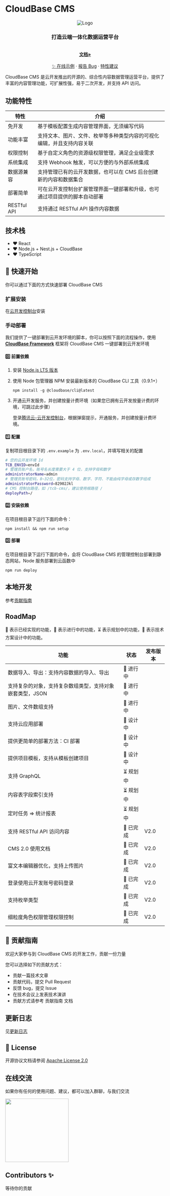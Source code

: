 # CloudBase CMS

<p align="center">
  <img src="./docs/assets/banner.png" alt="Logo">
  <h3 align="center">
    打造云端一体化数据运营平台
  </h3>
  <p align="center">
    <br />
    <a href="./docs">
      <strong>文档»</strong>
    </a>
    <br />
    <br />
    <a href="https://cms-demo-1252710547.tcloudbaseapp.com/#/login" target="_blank">✨ 在线示例</a>
    ·
    <a href="https://github.com/TencentCloudBase/cloudbase-extension-cms/issues">报告 Bug</a>
    ·
    <a href="https://github.com/TencentCloudBase/cloudbase-extension-cms/issues">特性建议</a>
  </p>
</p>

CloudBase CMS 是云开发推出的开源的、综合性内容数据管理运营平台，提供了丰富的内容管理功能，可扩展性强，易于二次开发，并支持 API 访问。

## 功能特性

| 特性        | 介绍                                                                       |
| ----------- | -------------------------------------------------------------------------- |
| 免开发      | 基于模板配置生成内容管理界面，无须编写代码                                 |
| 功能丰富    | 支持文本、图片、文件、枚举等多种类型内容的可视化编辑，并且支持内容关联     |
| 权限控制    | 基于自定义角色的资源级权限管理，满足企业级需求                             |
| 系统集成    | 支持 Webhook 触发，可以方便的与外部系统集成                                |
| 数据源兼容  | 支持管理已有的云开发数据，也可以在 CMS 后台创建新的内容和数据集合          |
| 部署简单    | 可在云开发控制台扩展管理界面一键部署和升级，也可通过项目提供的脚本自动部署 |
| RESTful API | 支持通过 RESTful API 操作内容数据                                          |

## 技术栈

- ❤️ React
- ❤️ Node.js + Nest.js + CloudBase
- ❤️ TypeScript

## 🚀 快速开始

你可以通过下面的方式快速部署 CloudBase CMS

### 扩展安装

在[云开发控制台](https://console.cloud.tencent.com/tcb/cms)安装

### 手动部署

我们提供了一键部署到云开发环境的脚本，你可以按照下面的流程操作，使用 **[CloudBase Framework](https://github.com/TencentCloudBase/cloudbase-framework)** 框架将 CloudBase CMS 一键部署到云开发环境

#### 0️⃣ 前置依赖

1. 安装 [Node.js LTS 版本](https://nodejs.org/zh-cn/)
2. 使用 Node 包管理器 NPM 安装最新版本的 CloudBase CLI 工具（0.9.1+）

   `npm install -g @cloudbase/cli@latest`

3. 开通云开发服务，并创建按量计费环境（如果您已拥有云开发按量计费的环境，可跳过此步骤）

   登录[腾讯云-云开发控制台](https://console.cloud.tencent.com/tcb/env/index?from=cli&source=cloudbase-cms&action=CreateEnv)，根据弹窗提示，开通服务，并创建按量计费环境。

#### 1️⃣ 配置

复制项目根目录下的 `.env.example` 为 `.env.local`，并填写相关的配置

```bash
# 您的云开发环境 Id
TCB_ENVID=envId
# 管理员账户名，账号名长度需要大于 4 位，支持字母和数字
administratorName=admin
# 管理员账号密码，8~32位，密码支持字母、数字、字符、不能由纯字母或存数字组成
administratorPassword=82902Jkl
# CMS 控制台路径，如 /tcb-cms/，建议使用根路径 /
deployPath=/
```

#### 2️⃣ 安装依赖

在项目根目录下运行下面的命令：

```
npm install && npm run setup
```

#### 3️⃣ 部署

在项目根目录下运行下面的命令，会将 CloudBase CMS 的管理控制台部署到静态网站，Node 服务部署到云函数中

```
npm run deploy
```

## 本地开发

参考[贡献指南](./CONTRIBUTING.md)

## RoadMap

🚀 表示已经实现的功能，👷 表示进行中的功能，⏳ 表示规划中的功能，🏹 表示技术方案设计中的功能。

| 功能                                                     | 状态      | 发布版本 |
| -------------------------------------------------------- | --------- | -------- |
| 数据导入、导出：支持内容数据的导入、导出                 | 👷 进行中 |          |
| 支持复杂的对象，支持复杂数组类型，支持对象嵌套类型，JSON | 👷 进行中 |          |
| 图片、文件数组支持                                       | 👷 进行中 |          |
| 支持云应用部署                                           | 🏹 设计中 |          |
| 提供更简单的部署方法：CI 部署                            | 🏹 设计中 |          |
| 提供项目模板，支持从模板创建项目                         | 🏹 设计中 |          |
| 支持 GraphQL                                             | ⏳ 规划中 |          |
| 内容表字段索引支持                                       | ⏳ 规划中 |          |
| 定时任务 ⇒ 统计报表                                      | ⏳ 规划中 |          |
| 支持 RESTful API 访问内容                                | 🚀 已完成 | V2.0     |
| CMS 2.0 使用文档                                         | 🚀 已完成 | V2.0     |
| 富文本编辑器优化，支持上传图片                           | 🚀 已完成 | V2.0     |
| 登录使用云开发账号密码登录                               | 🚀 已完成 | V2.0     |
| 支持枚举类型                                             | 🚀 已完成 | V2.0     |
| 细粒度角色权限管理权限控制                               | 🚀 已完成 | V2.0     |

## 🤝 贡献指南

欢迎大家参与到 CloudBase CMS 的开发工作，贡献一份力量

您可以选择如下的贡献方式：

- 贡献一篇技术文章
- 贡献代码，提交 Pull Request
- 反馈 bug，提交 Issue
- 在技术会议上发表技术演讲
- 贡献方式请参考 贡献指南 文档

## 更新日志

见[更新日志](./CHANGELOG.md)

## 📝 License

开源协议文档请参阅 [Apache License 2.0](./LICENSE)

## 在线交流

如果你有任何的使用问题、建议，都可以加入群聊，与我们交流

<img src="./docs/assets/group.jpg" width="200px" alt=""/>

## Contributors ✨

等待你的贡献
